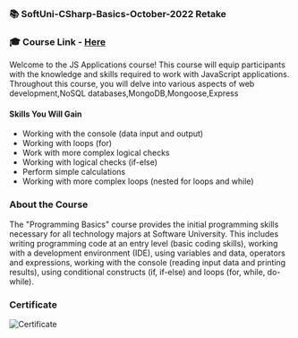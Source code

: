 ### 📚 SoftUni-CSharp-Basics-October-2022 Retake

### 🎓 Course Link - [Here](https://softuni.bg/trainings/3871/programming-basics-with-csharp-october-2022)

Welcome to the JS Applications course! This course will equip participants with the knowledge and skills required to work with JavaScript applications. Throughout this course, you will delve into various aspects of web development,NoSQL databases,MongoDB,Mongoose,Express

#### Skills You Will Gain

- Working with the console (data input and output)
- Working with loops (for)
- Work with more complex logical checks
- Working with logical checks (if-else)
- Perform simple calculations
- Working with more complex loops (nested for loops and while)

### About the Course

The "Programming Basics" course provides the initial programming skills necessary for all technology majors at Software University. This includes writing programming code at an entry level (basic coding skills), working with a development environment (IDE), using variables and data, operators and expressions, working with the console (reading input data and printing results), using conditional constructs (if, if-else) and loops (for, while, do-while).

### Certificate

![Certificate](https://imgur.com/wTBE5vc.png)
